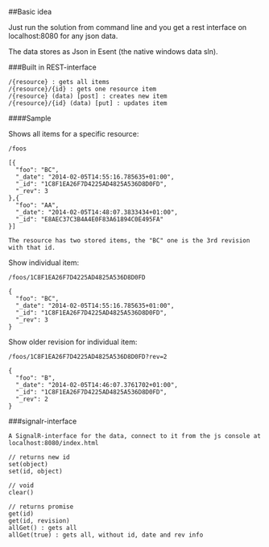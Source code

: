 ﻿##Basic idea

Just run the solution from command line and you get a rest interface on localhost:8080 for any json data.

The data stores as Json in Esent (the native windows data sln).

###Built in REST-interface

	/{resource} : gets all items
	/{resource}/{id} : gets one resource item
	/{resource} (data) [post] : creates new item
	/{resource}/{id} (data) [put] : updates item

####Sample

Shows all items for a specific resource:

	/foos 

	[{
	  "foo": "BC",
	  "_date": "2014-02-05T14:55:16.785635+01:00",
	  "_id": "1C8F1EA26F7D4225AD4825A536D8D0FD",
	  "_rev": 3
	},{
	  "foo": "AA",
	  "_date": "2014-02-05T14:48:07.3833434+01:00",
	  "_id": "E8AEC37C3B4A4E0F83A61894C0E495FA"
	}]

	The resource has two stored items, the "BC" one is the 3rd revision with that id.

Show individual item:

	/foos/1C8F1EA26F7D4225AD4825A536D8D0FD
	
	{
	  "foo": "BC",
	  "_date": "2014-02-05T14:55:16.785635+01:00",
	  "_id": "1C8F1EA26F7D4225AD4825A536D8D0FD",
	  "_rev": 3
	}

Show older revision for individual item:

	/foos/1C8F1EA26F7D4225AD4825A536D8D0FD?rev=2

	{
	  "foo": "B",
	  "_date": "2014-02-05T14:46:07.3761702+01:00",
	  "_id": "1C8F1EA26F7D4225AD4825A536D8D0FD",
	  "_rev": 2
	}

###signalr-interface

	A SignalR-interface for the data, connect to it from the js console at localhost:8080/index.html

	// returns new id
	set(object)
	set(id, object)
	
	// void
	clear()

	// returns promise
	get(id) 
	get(id, revision)
	allGet() : gets all
	allGet(true) : gets all, without id, date and rev info
